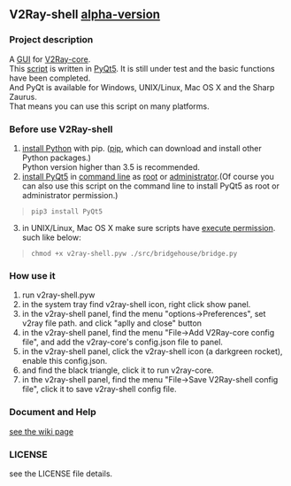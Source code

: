 ## V2Ray-shell [alpha-version](https://en.wiktionary.org/wiki/alpha_version)

### Project description
   A [GUI](https://en.wikipedia.org/wiki/Graphical_user_interface) for [V2Ray-core](https://github.com/v2ray/v2ray-core).<br>
   This [script](https://en.wikipedia.org/wiki/Scripting_language) is written in [PyQt5](https://www.riverbankcomputing.com/software/pyqt/intro). It is still under test and the basic functions have been completed.<br>And PyQt is available for Windows, UNIX/Linux, Mac OS X and the Sharp Zaurus.<br>That means you can use this script on many platforms.
   
### Before use V2Ray-shell
   1. [install Python](https://tutorial.djangogirls.org/en/python_installation/) with pip. ([pip](https://pip.pypa.io/en/stable/), which can download and install other Python packages.) <br>Python version higher than 3.5 is recommended.
   2. [install PyQt5](http://pyqt.sourceforge.net/Docs/PyQt5/installation.html) in [command line](https://tutorial.djangogirls.org/en/intro_to_command_line/) as [root](http://www.linfo.org/root.html) or [administrator](https://technet.microsoft.com/en-us/library/cc947813%28v%3Dws.10%29.aspx).(Of course you can also use this script on the command line to install PyQt5 as root or administrator permission.)
   > `pip3 install PyQt5`
   3. in UNIX/Linux, Mac OS X make sure scripts have [execute permission](https://superuser.com/questions/117704/what-does-the-execute-permission-do). such like below: 
   > `chmod +x v2ray-shell.pyw ./src/bridgehouse/bridge.py`

### How use it
   1. run v2ray-shell.pyw
   2. in the system tray find v2ray-shell icon, right click show panel.
   3. in the v2ray-shell panel, find the menu "options->Preferences", set v2ray file path. and click "aplly and close" button
   4. in the v2ray-shell panel, find the menu "File->Add V2Ray-core config file", and add the v2ray-core's config.json file to panel.
   5. in the v2ray-shell panel, click the v2ray-shell icon (a darkgreen rocket), enable this config.json.
   6. and find the black triangle, click it to run v2ray-core.
   7. in the v2ray-shell panel, find the menu "File->Save V2Ray-shell config file", click it to save v2ray-shell config file.
   
### Document and Help
[see the wiki page](https://github.com/v2ray/V2Ray-shell_alpha/wiki/%E5%B8%AE%E5%8A%A9%E6%96%87%E6%A1%A3)

### LICENSE
see the LICENSE file details.